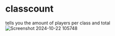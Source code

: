 # classcount
tells you the amount of players per class and total
![Screenshot 2024-10-22 105748](https://github.com/user-attachments/assets/f63c5195-5d65-436d-9070-afb800b407f5)
